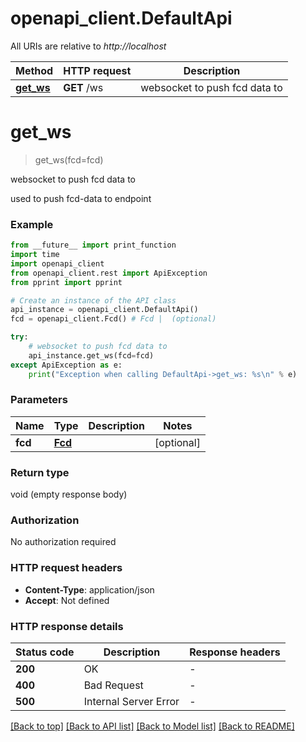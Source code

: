 # openapi_client.DefaultApi

All URIs are relative to *http://localhost*

Method | HTTP request | Description
------------- | ------------- | -------------
[**get_ws**](DefaultApi.md#get_ws) | **GET** /ws | websocket to push fcd data to


# **get_ws**
> get_ws(fcd=fcd)

websocket to push fcd data to

used to push fcd-data to endpoint

### Example

```python
from __future__ import print_function
import time
import openapi_client
from openapi_client.rest import ApiException
from pprint import pprint

# Create an instance of the API class
api_instance = openapi_client.DefaultApi()
fcd = openapi_client.Fcd() # Fcd |  (optional)

try:
    # websocket to push fcd data to
    api_instance.get_ws(fcd=fcd)
except ApiException as e:
    print("Exception when calling DefaultApi->get_ws: %s\n" % e)
```

### Parameters

Name | Type | Description  | Notes
------------- | ------------- | ------------- | -------------
 **fcd** | [**Fcd**](Fcd.md)|  | [optional] 

### Return type

void (empty response body)

### Authorization

No authorization required

### HTTP request headers

 - **Content-Type**: application/json
 - **Accept**: Not defined

### HTTP response details
| Status code | Description | Response headers |
|-------------|-------------|------------------|
**200** | OK |  -  |
**400** | Bad Request |  -  |
**500** | Internal Server Error |  -  |

[[Back to top]](#) [[Back to API list]](../README.md#documentation-for-api-endpoints) [[Back to Model list]](../README.md#documentation-for-models) [[Back to README]](../README.md)

